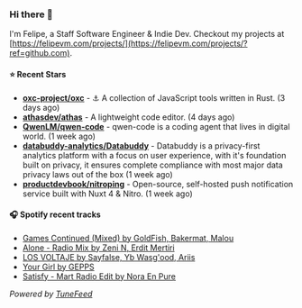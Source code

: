 ### Hi there 👋

I'm Felipe, a Staff Software Engineer & Indie Dev. Checkout my projects at [https://felipevm.com/projects/](https://felipevm.com/projects/?ref=github.com).

#### ⭐ Recent Stars
- **[oxc-project/oxc](https://github.com/oxc-project/oxc)** - ⚓ A collection of JavaScript tools written in Rust. (3 days ago)
- **[athasdev/athas](https://github.com/athasdev/athas)** - A lightweight code editor. (4 days ago)
- **[QwenLM/qwen-code](https://github.com/QwenLM/qwen-code)** - qwen-code is a coding agent that lives in digital world. (1 week ago)
- **[databuddy-analytics/Databuddy](https://github.com/databuddy-analytics/Databuddy)** - Databuddy is a privacy-first analytics platform with a focus on user experience, with it&#39;s foundation built on privacy, it ensures complete compliance with most major data privacy laws out of the box (1 week ago)
- **[productdevbook/nitroping](https://github.com/productdevbook/nitroping)** - Open-source, self-hosted push notification service built with Nuxt 4 &amp; Nitro. (1 week ago)

#### 🎧 Spotify recent tracks
- [Games Continued (Mixed) by GoldFish, Bakermat, Malou](https://open.spotify.com/track/0TsTNcoBmrxWutfBCEPpUo)
- [Alone - Radio Mix by Zeni N, Erdit Mertiri](https://open.spotify.com/track/1ort0vNLVlF04nVisrJS1N)
- [LOS VOLTAJE by Sayfalse, Yb Wasg&#39;ood, Ariis](https://open.spotify.com/track/4LkkRLP8pldQer1YRrHwkx)
- [Your Girl by GEPPS](https://open.spotify.com/track/0QyTftwKiEdqReVB1NwHfR)
- [Satisfy - Mart Radio Edit by Nora En Pure](https://open.spotify.com/track/6hzQuQ1vwvC4sL2kRRyHmH)

_Powered by [TuneFeed](https://tunefeed.app?ref=github.com)_
